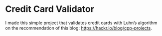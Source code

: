 # Credit Card Validator

I made this simple project that validates credit cards with Luhn’s algorithm on the recommendation of this blog: https://hackr.io/blog/cpp-projects.
